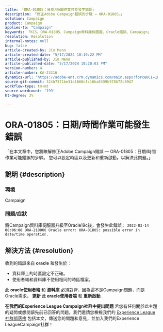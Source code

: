 ```yaml
---
title: 「ORA-01805：日期/時間作業可能發生錯誤」
description: 「修正Adobe Campaign錯誤的步驟 — ORA-01805。」
solution: Campaign
product: Campaign
applies-to: "Campaign"
keywords: 「KCS、ORA-01805、Campaign資料庫伺服器、Oracle錯誤、Campaign」
resolution: Resolution
internal-notes: null
bug: false
article-created-by: Jim Menn
article-created-date: "5/17/2024 10:19:22 PM"
article-published-by: Jim Menn
article-published-date: "5/17/2024 10:20:03 PM"
version-number: 4
article-number: KA-23316
dynamics-url: "https://adobe-ent.crm.dynamics.com/main.aspx?forceUCI=1&pagetype=entityrecord&etn=knowledgearticle&id=51c44681-9b14-ef11-9f8a-6045bd006268"
source-git-commit: 324b7371be31a1660cfc16ba0399b978672c8947
workflow-type: tm+mt
source-wordcount: '199'
ht-degree: 3%

---
```


# ORA-01805：日期/時間作業可能發生錯誤


「在本文章中，您將瞭解修正Adobe Campaign錯誤 — ORA-01805：日期/時間作業可能錯誤的步驟。 您可以設定時區以及更新和重新啟動，以解決此問題。」

## 說明 {#description}


### <b>環境</b>

Campaign



### <b>問題/症狀</b>

將Campaign資料庫伺服器升級至Oracle19c後，會發生此錯誤： `2022-03-14 08:06:08 ORA-210000 Oracle error: ORA-01805: possible error in date/time operation.`


## 解決方法 {#resolution}


收到的錯誤來自 <b>oracle</b> 和發生於：

- 資料庫上的時區設定不正確。
- 使用者端和資料庫不使用相同的時區檔案。


此<b> oracle使用者端</b> 和 <b>資料庫</b> 必須對齊，因為這不是Campaign問題，而是Oracle需求。 <b>更新 </b>此<b> oracle使用者端</b> 和 <b>重新啟動</b>.


<b>在我們的Experience League Campaign社群中提出問題</b>
若您有任何關於此主題的疑問或想閱讀先前已回答的問題，我們邀請您檢視我們的 [Experience League社群部落格](https://experienceleaguecommunities.adobe.com/t5/adobe-campaign-classic-blogs/introducing-top-kcs-articles-curated-for-your-troubleshooting/bc-p/672426#M132 "關注連結") 包括本文，傳送您的問題和意見，並加入我們的Experience LeagueCampaign社群！
